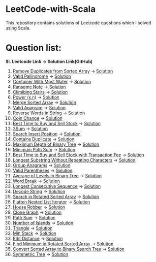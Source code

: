 # LeetCode-with-Scala
This repository contains solutions of Leetcode questions which I solved using Scala.


# Question list:
  **Sl. Leetcode Link -> Solution Link(GitHub)**
1. [Remove Duplicates from Sorted Array](https://leetcode.com/problems/remove-duplicates-from-sorted-array/description/?envType=study-plan-v2&envId=top-interview-150)  ->  [Solution](https://github.com/bijeshkumarchinfy/LeetCode-with-Scala/blob/main/Remove_Duplicates_from_Sorted_Array.scala)
2. [Valid Pallindrome](https://leetcode.com/problems/valid-palindrome/description/?envType=study-plan-v2&envId=top-interview-150)  ->  [Solution](https://github.com/bijeshkumarchinfy/LeetCode-with-Scala/blob/main/Valid_Pallindrome.scala)
3. [Container With Most Water](https://leetcode.com/problems/container-with-most-water/description/?envType=study-plan-v2&envId=top-interview-150) -> [Solution](https://github.com/bijeshkumarchinfy/LeetCode-with-Scala/blob/main/Container_With_Most_Water.scala)
4. [Ransome Note](https://leetcode.com/problems/ransom-note/description/?envType=study-plan-v2&envId=top-interview-150) -> [Solution](https://github.com/bijeshkumarchinfy/LeetCode-with-Scala/blob/main/Ransome%20Note.scala)
5. [Climibing Stairs](https://leetcode.com/problems/climbing-stairs/?envType=study-plan-v2&envId=top-interview-150) -> [Solution](https://github.com/bijeshkumarchinfy/LeetCode-with-Scala/blob/main/Climibing%20Stairs.scala)
6. [Power (x,n)](https://leetcode.com/problems/powx-n/description/?envType=study-plan-v2&envId=top-interview-150) -> [Solution](https://github.com/bijeshkumarchinfy/LeetCode-with-Scala/blob/main/Pow(x%2Cn).scala)
7. [Merge Sorted Array](https://leetcode.com/problems/merge-sorted-array/description/?envType=study-plan-v2&envId=top-interview-150) -> [Solution](https://github.com/bijeshkumarchinfy/LeetCode-with-Scala/blob/main/Merge%20Sorted%20Array.scala)
8. [Valid Anagram](https://leetcode.com/problems/valid-anagram/description/?envType=study-plan-v2&envId=top-interview-150) -> [Solution](https://github.com/bijeshkumarchinfy/LeetCode-with-Scala/blob/main/Anagram.scala)
9. [Reverse Words in String](https://leetcode.com/problems/reverse-words-in-a-string/?envType=study-plan-v2&envId=top-interview-150) -> [Solution](https://github.com/bijeshkumarchinfy/LeetCode-with-Scala/blob/main/Reverse%20Words%20in%20String.scala)
10. [Coin Change](https://leetcode.com/problems/coin-change/?envType=study-plan-v2&envId=top-interview-150) -> [Solution](https://github.com/bijeshkumarchinfy/LeetCode-with-Scala/blob/main/Coin%20Change.scala)
11. [Best Time to Buy and Sell Stock](https://leetcode.com/problems/best-time-to-buy-and-sell-stock/description/?envType=study-plan-v2&envId=top-interview-150) -> [Solution](https://github.com/bijeshkumarchinfy/LeetCode-with-Scala/blob/main/Best%20Time%20to%20Buy%20and%20Sell%20Stock.scala)
12. [3Sum](https://leetcode.com/problems/3sum/description/?envType=study-plan-v2&envId=top-interview-150) -> [Solution](https://github.com/bijeshkumarchinfy/LeetCode-with-Scala/blob/main/3Sum.scala)
13. [Search Insert Position](https://leetcode.com/problems/search-insert-position/description/?envType=study-plan-v2&envId=top-interview-150) -> [Solution](https://github.com/bijeshkumarchinfy/LeetCode-with-Scala/blob/main/Search%20Insert%20Position.scala)
14. [Contains Duplicate](https://leetcode.com/problems/contains-duplicate-ii/description/?envType=study-plan-v2&envId=top-interview-150) -> [Solution](https://github.com/bijeshkumarchinfy/LeetCode-with-Scala/blob/main/Contains%20Duplicate.scala)
15. [Maximum Depth of Binary Tree](https://leetcode.com/problems/maximum-depth-of-binary-tree/?envType=study-plan-v2&envId=top-interview-150) -> [Solution](https://github.com/bijeshkumarchinfy/LeetCode-with-Scala/blob/main/Maximum%20Depth%20of%20Binary%20Tree.scala)
16. [Minimum Path Sum](https://leetcode.com/problems/minimum-path-sum/description/?envType=study-plan-v2&envId=top-interview-150) -> [Solution](https://github.com/bijeshkumarchinfy/LeetCode-with-Scala/blob/main/Minimum%20Path%20Sum.scala)
17. [Best Time to Buy and Sell Stock with Transaction Fee](https://leetcode.com/problems/best-time-to-buy-and-sell-stock-with-transaction-fee/description/) -> [Solution](https://github.com/bijeshkumarchinfy/LeetCode-with-Scala/blob/main/Best%20Time%20to%20Buy%20and%20Sell%20Stock%20with%20Transaction%20fee.scala)
18. [Longest Substring Without Repeating Characters](https://leetcode.com/problems/longest-substring-without-repeating-characters/description/?envType=study-plan-v2&envId=top-interview-150) -> [Solution](https://github.com/bijeshkumarchinfy/LeetCode-with-Scala/blob/main/Longest%20Substring%20Without%20Repeating%20Character.scala)
19. [Group Anagrams](https://leetcode.com/problems/group-anagrams/description/?envType=study-plan-v2&envId=top-interview-150) -> [Solution](https://github.com/bijeshkumarchinfy/LeetCode-with-Scala/blob/main/Group%20Anagrams.scala)
20. [Valid Parentheses](https://leetcode.com/problems/valid-parentheses/description/?envType=study-plan-v2&envId=top-interview-150) -> [Solution](https://github.com/bijeshkumarchinfy/LeetCode-with-Scala/blob/main/Valid%20Parentheses.scala)
21. [Average of Levels in Binary Tree](https://leetcode.com/problems/average-of-levels-in-binary-tree/description/?envType=study-plan-v2&envId=top-interview-150) -> [Solution](https://github.com/bijeshkumarchinfy/LeetCode-with-Scala/blob/main/Average%20Levels%20in%20Binary%20Tree.scala)
22. [Word Break](https://leetcode.com/problems/word-break/description/?envType=study-plan-v2&envId=top-interview-150) -> [Solution](https://github.com/bijeshkumarchinfy/LeetCode-with-Scala/blob/main/Word%20Break.scala)
23. [Longest Consecutive Sequence](https://leetcode.com/problems/longest-consecutive-sequence/?envType=study-plan-v2&envId=top-interview-150) -> [Solution](https://github.com/bijeshkumarchinfy/LeetCode-with-Scala/blob/main/Longest%20Consecutive%20Sequence.scala)
24. [Decode String](https://leetcode.com/problems/decode-string/description/) -> [Solution](https://github.com/bijeshkumarchinfy/LeetCode-with-Scala/blob/main/Decode%20String.scala)
25. [Search in Rotated Sorted Array](https://leetcode.com/problems/search-in-rotated-sorted-array/description/) -> [Solution](https://github.com/bijeshkumarchinfy/LeetCode-with-Scala/blob/main/Search%20in%20Rotated%20Array.scala)
26. [Flatten Nested List Iterator](https://leetcode.com/problems/flatten-nested-list-iterator/description/) -> [Solution](https://github.com/bijeshkumarchinfy/LeetCode-with-Scala/blob/main/Flatten%20List.scala)
27. [House Robber](https://leetcode.com/problems/house-robber/description/?envType=study-plan-v2&envId=top-interview-150) -> [Solution](https://github.com/bijeshkumarchinfy/LeetCode-with-Scala/blob/main/House%20Robber.scala)
28. [Clone Graph](https://leetcode.com/problems/clone-graph/?envType=study-plan-v2&envId=top-interview-150) -> [Solution](https://github.com/bijeshkumarchinfy/LeetCode-with-Scala/blob/main/Clone%20Graph.scala)
29. [Path Sum](https://leetcode.com/problems/path-sum/description/?envType=study-plan-v2&envId=top-interview-150) -> [Solution](https://github.com/bijeshkumarchinfy/LeetCode-with-Scala/blob/main/Path%20Sum.scala)
30. [Number of Islands](https://leetcode.com/problems/number-of-islands/description/?envType=study-plan-v2&envId=top-interview-150) -> [Solution](https://github.com/bijeshkumarchinfy/LeetCode-with-Scala/blob/main/Number%20of%20Islands.scala)
31. [Triangle](https://leetcode.com/problems/triangle/description/?envType=study-plan-v2&envId=top-interview-150) -> [Solution](https://github.com/bijeshkumarchinfy/LeetCode-with-Scala/blob/main/Triangle.scala)
32. [Min Stack](https://leetcode.com/problems/min-stack/description/?envType=study-plan-v2&envId=top-interview-150) -> [Solution](https://github.com/bijeshkumarchinfy/LeetCode-with-Scala/blob/main/Min%20Stack.scala)
33. [Edit Distance](https://leetcode.com/problems/edit-distance/description/?envType=study-plan-v2&envId=top-interview-150) -> [Solution](https://github.com/bijeshkumarchinfy/LeetCode-with-Scala/blob/main/Edit%20Distance.scala)
34. [Find Minimum in Rotated Sorted Array](https://leetcode.com/problems/find-minimum-in-rotated-sorted-array/description/?envType=study-plan-v2&envId=top-interview-150) -> [Solution](https://github.com/bijeshkumarchinfy/LeetCode-with-Scala/blob/main/Find%20Minimum%20in%20Rotated%20Sorted%20Array.scala)
35. [Convert Sorted Array to Binary Search Tree](https://leetcode.com/problems/convert-sorted-array-to-binary-search-tree/description/?envType=study-plan-v2&envId=top-interview-150) -> [Solution](https://github.com/bijeshkumarchinfy/LeetCode-with-Scala/blob/main/Sorted%20Array%20to%20Binary%20Search%20Tree.scala)
37. [Symmetric Tree](https://leetcode.com/problems/symmetric-tree/?envType=study-plan-v2&envId=top-interview-150) -> [Solution](https://github.com/bijeshkumarchinfy/LeetCode-with-Scala/blob/main/Symmetric%20Tree.scala)
